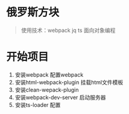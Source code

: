# 俄罗斯方块

> 使用技术：webpack jq ts 面向对象编程

# 开始项目
1. 安装webpack 配置webpack
2. 安装html-webpack-plugin  挂载html文件模板
3. 安装clean-wepack-plugin
4. 安装webpack-dev-server 启动服务器
5. 安装ts-loader 配置
